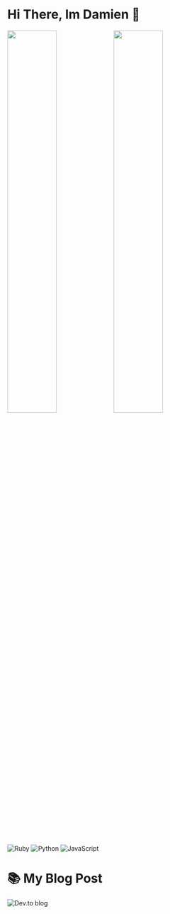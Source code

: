 # Hi There, Im Damien 👋


<img align='left' width='47%' src='https://github-readme-stats.vercel.app/api?username=DNelson35&show_icons=true&theme=radical'/>

<img align='left' width='47%' src='https://github-readme-stats.vercel.app/api/top-langs/?username=DNelson35&layout=compact'/>

![Ruby](https://img.shields.io/badge/ruby-%23CC342D.svg?style=for-the-badge&logo=ruby&logoColor=white)
![Python](https://img.shields.io/badge/python-3670A0?style=for-the-badge&logo=python&logoColor=ffdd54)
![JavaScript](https://img.shields.io/badge/javascript-%23323330.svg?style=for-the-badge&logo=javascript&logoColor=%23F7DF1E)

# 📚 My Blog Post 
![Dev.to blog](https://img.shields.io/badge/dev.to-0A0A0A?style=for-the-badge&logo=dev.to&logoColor=white)
<!-- BLOG-POST-LIST:START -->
<!-- BLOG-POST-LIST:END -->

